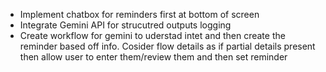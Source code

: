 - Implement chatbox for reminders first at bottom of screen
- Integrate Gemini API for strucutred outputs logging
- Create workflow for gemini to uderstad intet and then create the reminder based off info. Cosider flow details as if partial details present then allow user to enter them/review them and then set reminder